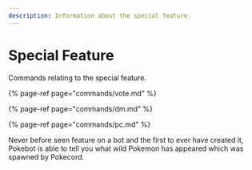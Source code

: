 ```yaml
---
description: Information about the special feature.
---
```


# Special Feature

Commands relating to the special feature.

{% page-ref page="commands/vote.md" %}

{% page-ref page="commands/dm.md" %}

{% page-ref page="commands/pc.md" %}

Never before seen feature on a bot and the first to ever have created it, Pokebot is able to tell you what wild Pokemon has appeared which was spawned by Pokecord.

